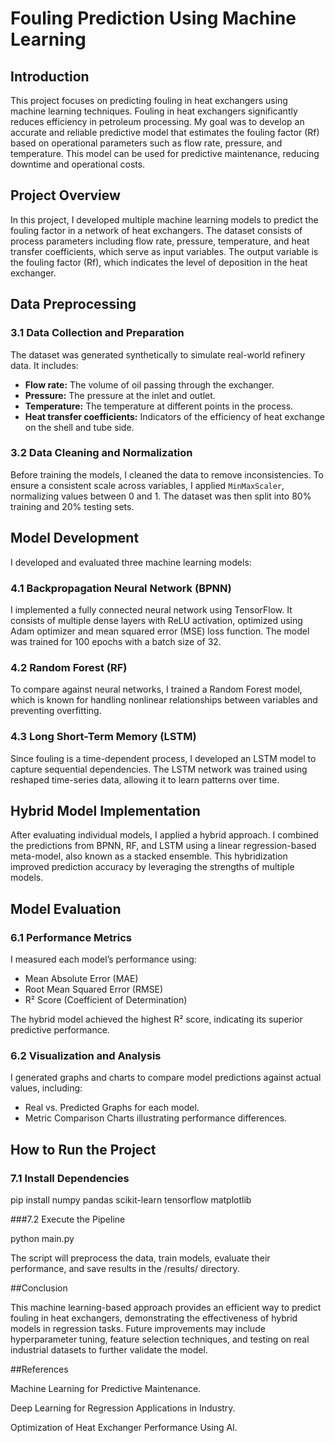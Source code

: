 # Fouling Prediction Using Machine Learning

## Introduction

This project focuses on predicting fouling in heat exchangers using machine learning techniques. Fouling in heat exchangers significantly reduces efficiency in petroleum processing. My goal was to develop an accurate and reliable predictive model that estimates the fouling factor (Rf) based on operational parameters such as flow rate, pressure, and temperature. This model can be used for predictive maintenance, reducing downtime and operational costs.

## Project Overview

In this project, I developed multiple machine learning models to predict the fouling factor in a network of heat exchangers. The dataset consists of process parameters including flow rate, pressure, temperature, and heat transfer coefficients, which serve as input variables. The output variable is the fouling factor (Rf), which indicates the level of deposition in the heat exchanger.

## Data Preprocessing

### 3.1 Data Collection and Preparation

The dataset was generated synthetically to simulate real-world refinery data. It includes:

- **Flow rate:** The volume of oil passing through the exchanger.
- **Pressure:** The pressure at the inlet and outlet.
- **Temperature:** The temperature at different points in the process.
- **Heat transfer coefficients:** Indicators of the efficiency of heat exchange on the shell and tube side.

### 3.2 Data Cleaning and Normalization

Before training the models, I cleaned the data to remove inconsistencies. To ensure a consistent scale across variables, I applied `MinMaxScaler`, normalizing values between 0 and 1. The dataset was then split into 80% training and 20% testing sets.

## Model Development

I developed and evaluated three machine learning models:

### 4.1 Backpropagation Neural Network (BPNN)

I implemented a fully connected neural network using TensorFlow. It consists of multiple dense layers with ReLU activation, optimized using Adam optimizer and mean squared error (MSE) loss function. The model was trained for 100 epochs with a batch size of 32.

### 4.2 Random Forest (RF)

To compare against neural networks, I trained a Random Forest model, which is known for handling nonlinear relationships between variables and preventing overfitting.

### 4.3 Long Short-Term Memory (LSTM)

Since fouling is a time-dependent process, I developed an LSTM model to capture sequential dependencies. The LSTM network was trained using reshaped time-series data, allowing it to learn patterns over time.

## Hybrid Model Implementation

After evaluating individual models, I applied a hybrid approach. I combined the predictions from BPNN, RF, and LSTM using a linear regression-based meta-model, also known as a stacked ensemble. This hybridization improved prediction accuracy by leveraging the strengths of multiple models.

## Model Evaluation

### 6.1 Performance Metrics

I measured each model’s performance using:

- Mean Absolute Error (MAE)
- Root Mean Squared Error (RMSE)
- R² Score (Coefficient of Determination)

The hybrid model achieved the highest R² score, indicating its superior predictive performance.

### 6.2 Visualization and Analysis

I generated graphs and charts to compare model predictions against actual values, including:

- Real vs. Predicted Graphs for each model.
- Metric Comparison Charts illustrating performance differences.

## How to Run the Project

### 7.1 Install Dependencies

pip install numpy pandas scikit-learn tensorflow matplotlib

###7.2 Execute the Pipeline

python main.py

The script will preprocess the data, train models, evaluate their performance, and save results in the /results/ directory.

##Conclusion

This machine learning-based approach provides an efficient way to predict fouling in heat exchangers, demonstrating the effectiveness of hybrid models in regression tasks. Future improvements may include hyperparameter tuning, feature selection techniques, and testing on real industrial datasets to further validate the model.

##References

Machine Learning for Predictive Maintenance.

Deep Learning for Regression Applications in Industry.

Optimization of Heat Exchanger Performance Using AI.
